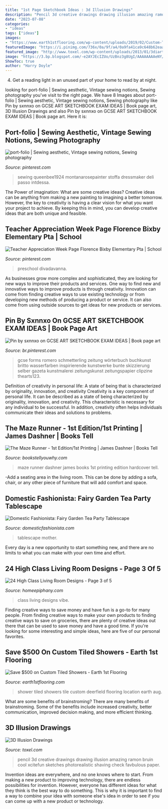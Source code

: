 ```yaml
---
title: "1st Page Sketchbook Ideas : 3d Illusion Drawings"
description: "Pencil 3d creative drawings drawing illusion amazing ramon bruin cool xcitefun sketches photorealistic shaving check favbulous paper"
date: "2023-07-08"
categories:
- "ideas"
tags: ["ideas"]
images:
- "https://www.earth1stflooring.com/wp-content/uploads/2019/02/Custom-Tiled-Shower-Deerfield-e1550762834512-768x1024.jpg"
featuredImage: "https://i.pinimg.com/736x/0a/9f/a4/0a9fa41ca9c648b62eaa8785f00369db.jpg"
featured_image: "http://www.toxel.com/wp-content/uploads/2013/01/3diart20.jpg"
image: "https://3.bp.blogspot.com/-e2AYJEcIZUo/UzBnz3g8UgI/AAAAAAAAeNY/Sa5RGbmQByg/s1600/Fairy+Garden+Tea+Party+Tablescape-35.jpg"
ShowToc: true
author: "Harry Doyle"
---
```



4. Get a reading light in an unused part of your home to read by at night.

	

		
looking for port-folio | Sewing aesthetic, Vintage sewing notions, Sewing photography you've visit to the right page. We have 8 Images about port-folio | Sewing aesthetic, Vintage sewing notions, Sewing photography like Pin by sxnnxo on GCSE ART SKETCHBOOK EXAM IDEAS | Book page art, 3D Illusion Drawings and also Pin by sxnnxo on GCSE ART SKETCHBOOK EXAM IDEAS | Book page art. Here it is:
		
    
## Port-folio | Sewing Aesthetic, Vintage Sewing Notions, Sewing Photography

<img loading=lazy src="https://i.pinimg.com/736x/83/f5/66/83f56605f5a0d6146bb31480a8e0dfca--vintage-sewing-notions-vintage-sewing-patterns.jpg" onerror="this.onerror=null;this.src='https://tse4.mm.bing.net/th?id=OIP.rCbOfmKzBMNX9RrYSv2fawHaKd&amp;pid=15.1';" alt="port-folio | Sewing aesthetic, Vintage sewing notions, Sewing photography">

_Source: pinterest.com_

>sewing queenbee1924 montanarosepainter stoffa dressmaker deli passo intdessa. 

	

The Power of imagination: What are some creative ideas?
Creative ideas can be anything from making a new painting to imagining a better tomorrow. However, the key to creativity is having a clear vision for what you want your project to achieve. By keeping this in mind, you can develop creative ideas that are both unique and feasible.

    
## Teacher Appreciation Week Page Florence Bixby Elementary Pta | School

<img loading=lazy src="https://i.pinimg.com/originals/dd/06/74/dd06747780542f11d165788f24a57eb7.jpg" onerror="this.onerror=null;this.src='https://tse4.mm.bing.net/th?id=OIP.skGKKSea0Lr6G_47BsxP8wHaJ3&amp;pid=15.1';" alt="Teacher Appreciation Week Page Florence Bixby Elementary Pta | School">

_Source: pinterest.com_

>preschool divadavanna. 

	

As businesses grow more complex and sophisticated, they are looking for new ways to improve their products and services. One way to find new and innovative ways to improve products is through creativity. Innovation can come from finding creative ways to use existing technology or from developing new methods of producing a product or service. It can also come from using outside sources to get ideas for new products or services.

    
## Pin By Sxnnxo On GCSE ART SKETCHBOOK EXAM IDEAS | Book Page Art

<img loading=lazy src="https://i.pinimg.com/736x/0a/9f/a4/0a9fa41ca9c648b62eaa8785f00369db.jpg" onerror="this.onerror=null;this.src='https://tse2.mm.bing.net/th?id=OIP.6_RnGTWag-UMvI3nzERL1wHaJ4&amp;pid=15.1';" alt="Pin by sxnnxo on GCSE ART SKETCHBOOK EXAM IDEAS | Book page art">

_Source: br.pinterest.com_

>gcse forms romero schmetterling zeitung wörterbuch buchkunst britto wasserfarben inspirierende kunstwerke bunte skizzierung selber gazeta kunstmalerei zeitungskunst zeitungspapier clipzine thearts123. 

	

Definition of creativity in personal life: A state of being that is characterized by originality, innovation, and creativity
Creativity is a key component of personal life. It can be described as a state of being characterized by originality, innovation, and creativity. This characteristic is necessary for any individual to be successful. In addition, creativity often helps individuals communicate their ideas and solutions to problems.

    
## The Maze Runner - 1st Edition/1st Printing | James Dashner | Books Tell

<img loading=lazy src="https://www.bookstellyouwhy.com/pictures/22612.jpg" onerror="this.onerror=null;this.src='https://tse4.mm.bing.net/th?id=OIP.pxZDLtu1N3Rcp17kxNYgXwHaKQ&amp;pid=15.1';" alt="The Maze Runner - 1st Edition/1st Printing | James Dashner | Books Tell">

_Source: bookstellyouwhy.com_

>maze runner dashner james books 1st printing edition hardcover tell. 

	

-Add a seating area in the living room. This can be done by adding a sofa, chair, or any other piece of furniture that will add comfort and space.

    
## Domestic Fashionista: Fairy Garden Tea Party Tablescape

<img loading=lazy src="https://3.bp.blogspot.com/-e2AYJEcIZUo/UzBnz3g8UgI/AAAAAAAAeNY/Sa5RGbmQByg/s1600/Fairy+Garden+Tea+Party+Tablescape-35.jpg" onerror="this.onerror=null;this.src='https://tse3.mm.bing.net/th?id=OIP.eaKJB9vS1kNE_7ODc4A5FwHaLG&amp;pid=15.1';" alt="Domestic Fashionista: Fairy Garden Tea Party Tablescape">

_Source: domesticfashionista.com_

>tablescape mother. 

	

Every day is a new opportunity to start something new, and there are no limits to what you can make with your own time and effort.

    
## 24 High Class Living Room Designs - Page 3 Of 5

<img loading=lazy src="https://homeepiphany.com/wp-content/uploads/2015/11/24-High-Class-Living-Room-Designs-14.jpg" onerror="this.onerror=null;this.src='https://tse2.mm.bing.net/th?id=OIP.vlTbXEQjEPGITTgdy651-gHaEo&amp;pid=15.1';" alt="24 High Class Living Room Designs - Page 3 of 5">

_Source: homeepiphany.com_

>class living designs vibe. 

	

Finding creative ways to save money and have fun is a go-to for many people. From finding creative ways to make your own products to finding creative ways to save on groceries, there are plenty of creative ideas out there that can be used to save money and have a good time. If you're looking for some interesting and simple ideas, here are five of our personal favorites.

    
## Save $500 On Custom Tiled Showers - Earth 1st Flooring

<img loading=lazy src="https://www.earth1stflooring.com/wp-content/uploads/2019/02/Custom-Tiled-Shower-Deerfield-e1550762834512-768x1024.jpg" onerror="this.onerror=null;this.src='https://tse3.mm.bing.net/th?id=OIP.0JuxOV_xnryATjAKEmKhcgHaJ4&amp;pid=15.1';" alt="Save $500 on Custom Tiled Showers - Earth 1st Flooring">

_Source: earth1stflooring.com_

>shower tiled showers tile custom deerfield flooring location earth aug. 

	

What are some benefits of brainstroming?
There are many benefits of brainstroming. Some of the benefits include increased creativity, better communication, improved decision making, and more efficient thinking.

    
## 3D Illusion Drawings

<img loading=lazy src="http://www.toxel.com/wp-content/uploads/2013/01/3diart20.jpg" onerror="this.onerror=null;this.src='https://tse2.mm.bing.net/th?id=OIP.R3gIYUdJ4MOB1f-wjLeHsAHaJ4&amp;pid=15.1';" alt="3D Illusion Drawings">

_Source: toxel.com_

>pencil 3d creative drawings drawing illusion amazing ramon bruin cool xcitefun sketches photorealistic shaving check favbulous paper. 

	

Invention ideas are everywhere, and no one knows where to start. From making a new product to improving technology, there are endless possibilities for invention. However, everyone has different ideas for what they think is the best way to do something. This is why it is important to find a way to combine your idea with someone else's idea in order to see if you can come up with a new product or technology.

